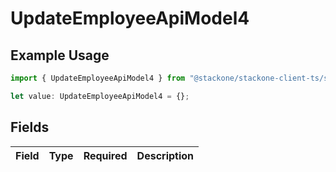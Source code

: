 # UpdateEmployeeApiModel4

## Example Usage

```typescript
import { UpdateEmployeeApiModel4 } from "@stackone/stackone-client-ts/sdk/models/shared";

let value: UpdateEmployeeApiModel4 = {};
```

## Fields

| Field       | Type        | Required    | Description |
| ----------- | ----------- | ----------- | ----------- |